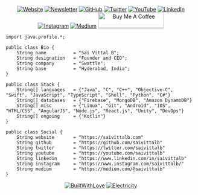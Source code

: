 <p align="center">
  <a href="https://saivittalb.com" target="_blank"><img src="https://img.shields.io/badge/Website--_.svg?style=social&logo=website" alt="Website"></a>
  <a href="https://saivittalb.com#newsletter" target="_blank"><img src="https://img.shields.io/badge/Newsletter--_.svg?style=social&logo=website" alt="Newsletter"></a>
  <a href="https://github.com/saivittalb" target="_blank"><img src="https://img.shields.io/github/followers/saivittalb.svg?label=GitHub&style=social&logo=github" alt="GitHub"></a>
  <a href="https://twitter.com/saivittalb" target="_blank"><img src="https://img.shields.io/twitter/follow/saivittalb?label=Twitter&style=social&logo=twitter" alt="Twitter"></a>
  <a href="https://youtube.com/saivittalb" target="_blank"><img src="https://img.shields.io/badge/YouTube--_.svg?style=social&logo=youtube" alt="YouTube"></a>
  <a href="https://www.linkedin.com/in/saivittalb" target="_blank"><img src="https://img.shields.io/badge/LinkedIn--_.svg?style=social&logo=linkedin" alt="LinkedIn"></a>
  <a href="https://instagram.com/saivittalb" target="_blank"><img src="https://img.shields.io/badge/Instagram--_.svg?style=social&logo=instagram" alt="Instagram"></a>
  <a href="https://medium.com/@saivittalb" target="_blank"><img src="https://img.shields.io/badge/Medium--_.svg?style=social&logo=medium" alt="Medium"></a>
  <a href="https://www.buymeacoffee.com/saivittalb" target="_blank"><img src="https://www.buymeacoffee.com/assets/img/custom_images/orange_img.png" alt="Buy Me A Coffee" style="height: 41px !important;width: 174px !important;box-shadow: 0px 3px 2px 0px rgba(190, 190, 190, 0.5) !important;-webkit-box-shadow: 0px 3px 2px 0px rgba(190, 190, 190, 0.5) !important;" ></a>
</p>

```
import java.profile.*;

public class Bio {
    String name          = "Sai Vittal B";
    String designation   = "Founder and CEO";
    String company       = "Swattle";
    String base          = "Hyderabad, India";
}

public class Stack {
    String[] languages   = {"Java", "C", "C++", "Objective-C", "Swift", "JavaScript", "TypeScript", "Shell", "Python", "C#"}
    String[] databases   = {"Firebase", "MongoDB", "Amazon DynamoDB"}
    String[] misc        = {"Linux", "Git", "Android", "iOS", "HTML/CSS", "AngularJS", "Node.js", "React.js", "Unity", "DevOps"}
    String[] ongoing     = {"Kotlin"}
}

public class Social {
    String website       = "https://saivittalb.com"
    String github        = "https://github.com/saivittalb"
    String twitter       = "https://twitter.com/saivittalb"
    String youtube       = "https://youtube.com/saivittalb"
    String linkedin      = "https://www.linkedin.com/in/saivittalb"
    String instagram     = "https://www.instagram.com/saivittalb/"
    String medium        = "https://medium.com/@saivittalb"
}
```

<p align="center">
  <a href="https://github.com/saivittalb/" target="_blank"><img src="http://ForTheBadge.com/images/badges/built-with-love.svg" alt="BuiltWithLove"></a>
  <a href="http://forthebadge.com" target="_blank"><img src="http://ForTheBadge.com/images/badges/powered-by-electricity.svg" alt="Electricity"></a>
</p>

<!--
**saivittalb/saivittalb** is a ✨ _special_ ✨ repository because its `README.md` (this file) appears on your GitHub profile.

Here are some ideas to get you started:

- 🔭 I’m currently working on ...
- 🌱 I’m currently learning ...
- 👯 I’m looking to collaborate on ...
- 🤔 I’m looking for help with ...
- 💬 Ask me about ...
- 📫 How to reach me: ...
- 😄 Pronouns: ...
- ⚡ Fun fact: ...
-->
